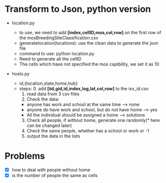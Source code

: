 # Transform to Json, python version
- location.py
  - to use, we need to add  **[index,cellID,mos,col,row]** on the first row of the mosBreedingSiteClassification.csv
  - generatelocation(locations): use the clean data to generate the json file
  - command to use: python location.py
  - Need to generate all the cellID
  - The cells which have not specified the mos capibility, we set it as 10

- hosts.py
  - id,{location,state,home,hub}
  - steps:
    0. add **[iid,gid,id,index,log,lat,col,row]** to the ixx_id.csv
    1. read data from 3 csv files
    2. Check the data: 
      - anyone has work and school at the same time --> none
      - anyone do have work and school, but do not have home --> yes
      - All the individual should be assigned a home --> solutions
    3. Check all people, if without home, generate one randomly(* here can be changed later)
    4. Check the same people, whether has a school or work or -1
    5. output the data in the lists 

# Problems
- [x] how to deal with people without home
- [x] is the number of people the same as cells
